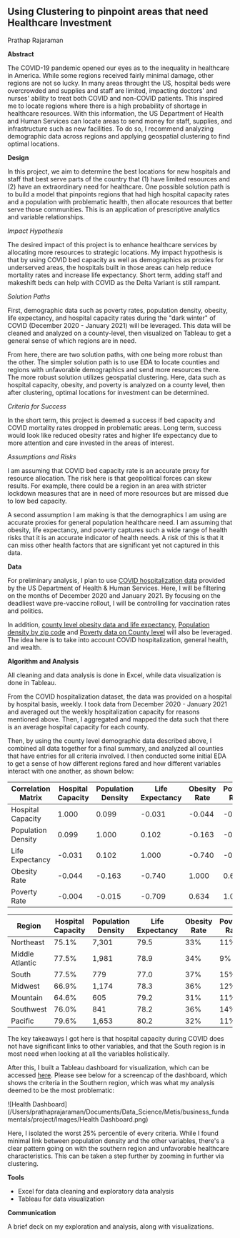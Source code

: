 ## **Using Clustering to pinpoint areas that need Healthcare Investment**

Prathap Rajaraman

**Abstract**

The COVID-19 pandemic opened our eyes as to the inequality in healthcare in America. While some regions received fairly minimal damage, other regions are not so lucky. In many areas throught the US, hospital beds were overcrowded and supplies and staff are limited, impacting doctors' and nurses' ability to treat both COVID and non-COVID patients. This inspired me to locate regions where there is a high probability of shortage in healthcare resources. With this information, the US Department of Health and Human Services can locate areas to send money for staff, supplies, and infrastructure such as new facilities. To do so, I recommend analyzing demographic data across regions and applying geospatial clustering to find optimal locations.



**Design**

In this project, we aim to determine the best locations for new hospitals and staff that best serve parts of the country that (1) have limited resources and (2) have an extraordinary need for healthcare. One possible solution path is to build a model that pinpoints regions that had high hospital capacity rates and a population with problematic health, then allocate resources that better serve those communities. This is an application of prescriptive analytics and variable relationships.



*Impact Hypothesis*

The desired impact of this project is to enhance healthcare services by allocating more resources to strategic locations. My impact hypothesis is that by using COVID bed capacity as well as demographics as proxies for underserved areas, the hospitals built in those areas can help reduce mortality rates and increase life expectancy. Short term, adding staff and makeshift beds can help with COVID as the Delta Variant is still rampant.



*Solution Paths*

First, demographic data such as poverty rates, population density, obesity, life expectancy, and hospital capacity rates during the "dark winter" of COVID (December 2020 - January 2021) will be leveraged. This data will be cleaned and analyzed on a county-level, then visualized on Tableau to get a general sense of which regions are in need.



From here, there are two solution paths, with one being more robust than the other. The simpler solution path is to use EDA to locate counties and regions with unfavorable demographics and send more resources there. The more robust solution utilizes geospatial clustering. Here, data such as hospital capacity, obesity, and poverty is analyzed on a county level, then after clustering, optimal locations for investment can be determined. 



*Criteria for Success*

In the short term, this project is deemed a success if bed capacity and COVID mortality rates dropped in problematic areas. Long term, success would look like reduced obesity rates and higher life expectancy due to more attention and care invested in the areas of interest.



*Assumptions and Risks*

I am assuming that COVID bed capacity rate is an accurate proxy for resource allocation. The risk here is that geopolitical forces can skew results. For example, there could be a region in an area with stricter lockdown measures that are in need of more resources but are missed due to low bed capacity.



A second assumption I am making is that the demographics I am using are accurate proxies for general population healthcare need. I am assuming that obesity, life expectancy, and poverty captures such a wide range of health risks that it is an accurate indicator of health needs. A risk of this is that it can miss other health factors that are significant yet not captured in this data.



**Data**

For preliminary analysis, I plan to use [COVID hospitalization data](https://healthdata.gov/Hospital/COVID-19-Reported-Patient-Impact-and-Hospital-Capa/anag-cw7u) provided by the US Department of Health & Human Services. Here, I will be filtering on the months of December 2020 and January 2021. By focusing on the deadliest wave pre-vaccine rollout, I will be controlling for vaccination rates and politics.



In addition, [county level obesity data and life expectancy](http://www.healthdata.org/us-health/data-download), [Population density by zip code](https://blog.splitwise.com/2014/01/06/free-us-population-density-and-unemployment-rate-by-zip-code/) and [Poverty data on County level](https://www.census.gov/data-tools/demo/saipe/#/?map_geoSelector=aa_c) will also be leveraged. The idea here is to take into account COVID hospitalization, general health, and wealth.



**Algorithm and Analysis**

All cleaning and data analysis is done in Excel, while data visualization is done in Tableau.



From the COVID hospitalization dataset, the data was provided on a hospital by hospital basis, weekly. I took data from December 2020 - January 2021 and averaged out the weekly hospitalization capacity for reasons mentioned above. Then, I aggregated and mapped the data such that there is an average hospital capacity for each county.



Then, by using the county level demographic data described above, I combined all data together for a final summary, and analyzed all counties that have entries for all criteria involved. I then conducted some initial EDA to get a sense of how different regions fared and how different variables interact with one another, as shown below:



| Correlation  Matrix | Hospital  Capacity | Population  Density | Life Expectancy | Obesity Rate | Poverty Rate |
| ------------------- | ------------------ | ------------------- | --------------- | ------------ | ------------ |
| Hospital Capacity   | 1.000              | 0.099               | -0.031          | -0.044       | -0.004       |
| Population Density  | 0.099              | 1.000               | 0.102           | -0.163       | -0.015       |
| Life Expectancy     | -0.031             | 0.102               | 1.000           | -0.740       | -0.709       |
| Obesity Rate        | -0.044             | -0.163              | -0.740          | 1.000        | 0.634        |
| Poverty Rate        | -0.004             | -0.015              | -0.709          | 0.634        | 1.000        |

| Region           | Hospital  Capacity | Population  Density | Life Expectancy | Obesity Rate | Poverty Rate |
| ---------------- | ------------------ | ------------------- | --------------- | ------------ | ------------ |
| Northeast        | 75.1%              | 7,301               | 79.5            | 33%          | 11%          |
| Middle  Atlantic | 77.5%              | 1,981               | 78.9            | 34%          | 9%           |
| South            | 77.5%              | 779                 | 77.0            | 37%          | 15%          |
| Midwest          | 66.9%              | 1,174               | 78.3            | 36%          | 12%          |
| Mountain         | 64.6%              | 605                 | 79.2            | 31%          | 11%          |
| Southwest        | 76.0%              | 841                 | 78.2            | 36%          | 14%          |
| Pacific          | 79.6%              | 1,653               | 80.2            | 32%          | 11%          |

The key takeaways I got here is that hospital capacity during COVID does not have significant links to other variables, and that the South region is in most need when looking at all the variables holistically.



After this, I built a Tableau dashboard for visualization, which can be accessed [here](https://public.tableau.com/app/profile/prathap.rajaraman/viz/metis_business_fundamentals_Prathap_Rajaraman/HealthDashboard?publish=yes). Please see below for a screencap of the dashboard, which shows the criteria in the Southern region, which was what my analysis deemed to be the most problematic:



![Health Dashboard](/Users/prathaprajaraman/Documents/Data_Science/Metis/business_fundamentals/project/Images/Health Dashboard.png)

Here, I isolated the worst 25% percentile of every criteria. While I found minimal link between population density and the other variables, there's a clear pattern going on with the southern region and unfavorable healthcare characteristics. This can be taken a step further by zooming in further via clustering.



**Tools**

- Excel for data cleaning and exploratory data analysis
- Tableau for data visualization



**Communication**

A brief deck on my exploration and analysis, along with visualizations.

